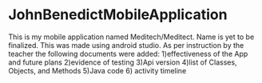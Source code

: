 # JohnBenedictMobileApplication

This is my mobile application named Meditech/Meditect. Name is yet to be finalized.
This was made using android studio. 
As per instruction by the teacher the following documents were added: 
    1)effectiveness of the App and future plans
    2)evidence of testing
    3)Api version
    4)list of Classes, Objects, and Methods
    5)Java code
    6) activity timeline

